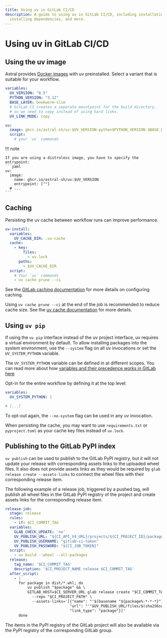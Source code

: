 ```yaml
---
title: Using uv in GitLab CI/CD
description: A guide to using uv in GitLab CI/CD, including installation, setting up Python,
  installing dependencies, and more.
---
```


# Using uv in GitLab CI/CD

## Using the uv image

Astral provides [Docker images](docker.md#available-images) with uv preinstalled.
Select a variant that is suitable for your workflow.

```yaml title="gitlab-ci.yml"
variables:
  UV_VERSION: "0.5"
  PYTHON_VERSION: "3.12"
  BASE_LAYER: bookworm-slim
  # GitLab CI creates a separate mountpoint for the build directory,
  # so we need to copy instead of using hard links.
  UV_LINK_MODE: copy

uv:
  image: ghcr.io/astral-sh/uv:$UV_VERSION-python$PYTHON_VERSION-$BASE_LAYER
  script:
    # your `uv` commands
```

!!! note

    If you are using a distroless image, you have to specify the entrypoint:
    ```yaml
    uv:
      image:
        name: ghcr.io/astral-sh/uv:$UV_VERSION
        entrypoint: [""]
      # ...
    ```

## Caching

Persisting the uv cache between workflow runs can improve performance.

```yaml
uv-install:
  variables:
    UV_CACHE_DIR: .uv-cache
  cache:
    - key:
        files:
          - uv.lock
      paths:
        - $UV_CACHE_DIR
  script:
    # Your `uv` commands
    - uv cache prune --ci
```

See the [GitLab caching documentation](https://docs.gitlab.com/ee/ci/caching/) for more details on
configuring caching.

Using `uv cache prune --ci` at the end of the job is recommended to reduce cache size. See the [uv
cache documentation](../../concepts/cache.md#caching-in-continuous-integration) for more details.

## Using `uv pip`

If using the `uv pip` interface instead of the uv project interface, uv requires a virtual
environment by default. To allow installing packages into the system environment, use the `--system`
flag on all uv invocations or set the `UV_SYSTEM_PYTHON` variable.

The `UV_SYSTEM_PYTHON` variable can be defined in at different scopes. You can read more about
how [variables and their precedence works in GitLab here](https://docs.gitlab.com/ee/ci/variables/)

Opt-in for the entire workflow by defining it at the top level:

```yaml title="gitlab-ci.yml"
variables:
  UV_SYSTEM_PYTHON: 1

# [...]
```

To opt-out again, the `--no-system` flag can be used in any uv invocation.

When persisting the cache, you may want to use `requirements.txt` or `pyproject.toml` as
your cache key files instead of `uv.lock`.

## Publishing to the GitLab PyPI index

`uv publish` can be used to publish to the GitLab PyPI registry, but it will not update your release with corresponding assets links to the uploaded wheel files. It also does not provide assets links as they would be required by `glab release create --assets-links` to connect the wheel files with their corresponding release item.

The following example of a release job, triggered by a pushed tag, will publish all wheel files in the GitLab PyPI registry of the project and create assets links for the corresponding release item.

```yaml title="gitlab-ci.yml"
release-job:
  stage: release
  rules:
    - if: $CI_COMMIT_TAG
  variables:
    GLAB_CHECK_UPDATE: 'no'
    UV_PUBLISH_URL: "${CI_API_V4_URL}/projects/${CI_PROJECT_ID}/packages/pypi"
    UV_PUBLISH_USERNAME: "gitlab-ci-token"
    UV_PUBLISH_PASSWORD: "${CI_JOB_TOKEN}"
  script:
    - uv build --wheel --all-packages
  release:
    tag_name: '$CI_COMMIT_TAG'
    description: '$CI_PROJECT_NAME release $CI_COMMIT_TAG'
  after_script:
    - |
      for package in dist/*.whl; do
          uv publish "$package" && \
          GITLAB_HOST=$CI_SERVER_URL glab release create "$CI_COMMIT_TAG" \
            --repo "$CI_PROJECT_PATH" \
            --assets-links='[{"name": "'$(basename "${package%-*-*-*}")'",
                             "url": "'"$UV_PUBLISH_URL/files/$(sha256sum "$package" | cut --delimiter=' ' --fields=1)/$(basename "$package")"'",
                             "link_type": "package"}]'
      done
```

The items in the PyPI registry of the GitLab project will also be available via the PyPI registry of the corresponding GitLab group.
